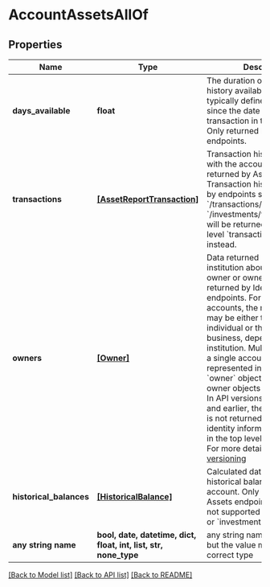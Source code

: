# AccountAssetsAllOf


## Properties
Name | Type | Description | Notes
------------ | ------------- | ------------- | -------------
**days_available** | **float** | The duration of transaction history available for this Item, typically defined as the time since the date of the earliest transaction in that account. Only returned by Assets endpoints. | 
**transactions** | [**[AssetReportTransaction]**](AssetReportTransaction.md) | Transaction history associated with the account. Only returned by Assets endpoints. Transaction history returned by endpoints such as &#x60;/transactions/get&#x60; or &#x60;/investments/transactions/get&#x60; will be returned in the top-level &#x60;transactions&#x60; field instead. | 
**owners** | [**[Owner]**](Owner.md) | Data returned by the financial institution about the account owner or owners. Only returned by Identity or Assets endpoints. For business accounts, the name reported may be either the name of the individual or the name of the business, depending on the institution. Multiple owners on a single account will be represented in the same &#x60;owner&#x60; object, not in multiple owner objects within the array. In API versions 2018-05-22 and earlier, the &#x60;owners&#x60; object is not returned, and instead identity information is returned in the top level &#x60;identity&#x60; object. For more details, see [Plaid API versioning](https://plaid.com/docs/api/versioning/#version-2019-05-29) | 
**historical_balances** | [**[HistoricalBalance]**](HistoricalBalance.md) | Calculated data about the historical balances on the account. Only returned by Assets endpoints and currently not supported by &#x60;brokerage&#x60; or &#x60;investment&#x60; accounts. | 
**any string name** | **bool, date, datetime, dict, float, int, list, str, none_type** | any string name can be used but the value must be the correct type | [optional]

[[Back to Model list]](../README.md#documentation-for-models) [[Back to API list]](../README.md#documentation-for-api-endpoints) [[Back to README]](../README.md)


